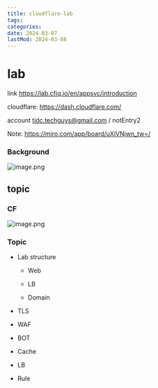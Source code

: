 ```yaml
---
title: cloudflare-lab
tags:
categories:
date: 2024-03-07
lastMod: 2024-03-08
---
```

# lab

link https://lab.cfiq.io/en/appsvc/introduction

cloudflare: https://dash.cloudflare.com/

account tidc.techguys@gmail.com / notEntry2

Note:  https://miro.com/app/board/uXjVNjwn_tw=/

### Background

![image.png](/knowledge/assets/image_1709861253636_0.png)

## topic

### CF

![image.png](/knowledge/assets/image_1709861326134_0.png)

### Topic

  + Lab structure

    + Web

    + LB

    + Domain

  + TLS

  + WAF

  + BOT

  + Cache

  + LB

  + Rule
